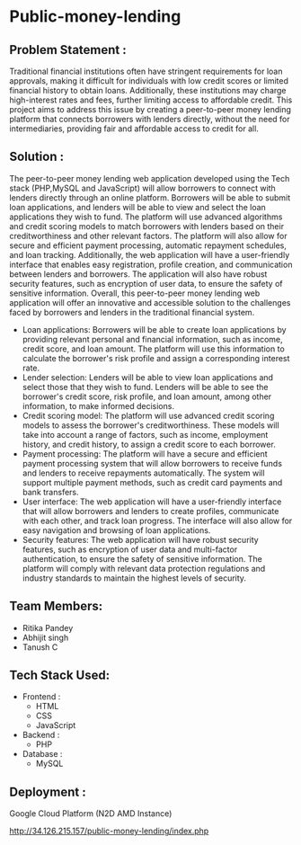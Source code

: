 # Public-money-lending

## Problem Statement :

Traditional financial institutions often have stringent requirements for loan approvals, making it difficult for individuals with low credit scores or limited financial history to obtain loans. Additionally, these institutions may charge high-interest rates and fees, further limiting access to affordable credit. This project aims to address this issue by creating a peer-to-peer money lending platform that connects borrowers with lenders directly, without the need for intermediaries, providing fair and affordable access to credit for all.

## Solution :

The peer-to-peer money lending web application developed using the Tech stack (PHP,MySQL and JavaScript) will allow borrowers to connect with lenders directly through an online platform. Borrowers will be able to submit loan applications, and lenders will be able to view and select the loan applications they wish to fund. The platform will use advanced algorithms and credit scoring models to match borrowers with lenders based on their creditworthiness and other relevant factors. The platform will also allow for secure and efficient payment processing, automatic repayment schedules, and loan tracking. Additionally, the web application will have a user-friendly interface that enables easy registration, profile creation, and communication between lenders and borrowers. The application will also have robust security features, such as encryption of user data, to ensure the safety of sensitive information. Overall, this peer-to-peer money lending web application will offer an innovative and accessible solution to the challenges faced by borrowers and lenders in the traditional financial system.
    
   *  Loan applications: Borrowers will be able to create loan applications by providing relevant personal and financial information, such as income, credit score, and loan amount. The platform will use this information to calculate the borrower's risk profile and assign a corresponding interest rate. 
   *  Lender selection: Lenders will be able to view loan applications and select those that they wish to fund. Lenders will be able to see the borrower's credit score, risk profile, and loan amount, among other information, to make informed decisions. 
   *  Credit scoring model: The platform will use advanced credit scoring models to assess the borrower's creditworthiness. These models will take into account a range of factors, such as income, employment history, and credit history, to assign a credit score to each borrower.
   *  Payment processing: The platform will have a secure and efficient payment processing system that will allow borrowers to receive funds and lenders to receive repayments automatically. The system will support multiple payment methods, such as credit card payments and bank transfers. 
   *  User interface: The web application will have a user-friendly interface that will allow borrowers and lenders to create profiles, communicate with each other, and track loan progress. The interface will also allow for easy navigation and browsing of loan applications. 
   *  Security features: The web application will have robust security features, such as encryption of user data and multi-factor authentication, to ensure the safety of sensitive information. The platform will comply with relevant data protection regulations and industry standards to maintain the highest levels of security.

## Team Members:
  * Ritika Pandey
  * Abhijit singh
  * Tanush C
## Tech Stack Used:
   * Frontend :
     + HTML
     + CSS
     + JavaScript
   * Backend :
      + PHP
   * Database :
      + MySQL
## Deployment :
   Google Cloud Platform (N2D AMD Instance)
   
  http://34.126.215.157/public-money-lending/index.php
